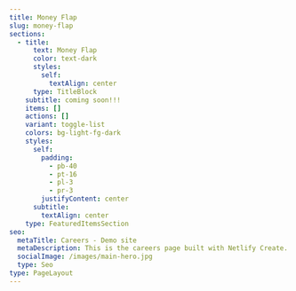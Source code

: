 ```yaml
---
title: Money Flap
slug: money-flap
sections:
  - title:
      text: Money Flap
      color: text-dark
      styles:
        self:
          textAlign: center
      type: TitleBlock
    subtitle: coming soon!!!
    items: []
    actions: []
    variant: toggle-list
    colors: bg-light-fg-dark
    styles:
      self:
        padding:
          - pb-40
          - pt-16
          - pl-3
          - pr-3
        justifyContent: center
      subtitle:
        textAlign: center
    type: FeaturedItemsSection
seo:
  metaTitle: Careers - Demo site
  metaDescription: This is the careers page built with Netlify Create.
  socialImage: /images/main-hero.jpg
  type: Seo
type: PageLayout
---
```

